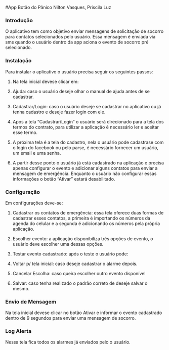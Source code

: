 #App Botão do Pânico 
Nilton Vasques, Priscila Luz 
 
### Introdução 

O aplicativo tem como objetivo enviar mensagens de solicitação de socorro para contatos 
selecionados pelo usuário. 
Essa mensagem é enviada via sms quando o usuário dentro da app aciona o evento de socorro 
pré selecionado. 

### Instalação 

Para instalar o aplicativo o usuário precisa seguir os seguintes passos: 

1. Na tela inicial deve­se clicar em: 
  1. Ajuda: caso o usuário deseje olhar o manual de ajuda antes de se cadastrar. 
  2. Cadastrar/Login: caso o usuário deseje se cadastrar no aplicativo ou já tenha 
cadastro e deseje fazer login com ele. 

2. Após a tela “Cadastrar/Login” o usuário será direcionado para a tela dos termos do 
contrato, para utilizar a aplicação é necessário ler e aceitar esse termo. 

3. A próxima tela é a tela do cadastro, nela o usuário pode cadastra­se com o login do 
facebook ou pelo parse, é necessário fornecer um usuário, um email e uma senha. 

4. A partir desse ponto o usuário já está cadastrado na aplicação e precisa apenas configurar 
o evento e adicionar alguns contatos para enviar a mensagem de emergência. Enquanto o 
usuário não configurar essas informações o botão “Ativar” estará desabilitado. 
### Configuração 

Em configurações deve-se: 

1. Cadastrar os contatos de emergência: essa tela oferece duas formas de cadastrar esses 
contatos, a primeira é importando os números da agenda do celular e a segunda é 
adicionando os números pela própria aplicação. 

2. Escolher evento: a aplicação disponibiliza três opções de evento, o usuário deve escolher 
uma dessas opções. 

3. Testar evento cadastrado: após o teste o usuário pode: 
  1. Voltar p/ tela inicial: caso deseje cadastrar o alarme depois. 
  2. Cancelar Escolha: caso queira escolher outro evento disponível 
  3. Salvar: caso tenha realizado o padrão correto de deseje salvar o mesmo. 
 
### Envio de Mensagem 

Na tela inicial deve­se clicar no botão Ativar e informar o evento cadastrado dentro de 9 
segundos para enviar uma mensagem de socorro. 

### Log Alerta 
Nessa tela fica todos os alarmes já enviados pelo o usuário.

